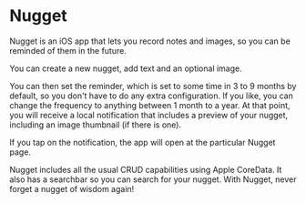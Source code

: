 # Nugget
Nugget is an iOS app that lets you record notes and images, so you can be reminded of them in the future. 

You can create a new nugget, add text and an optional image. 

You can then set the reminder, which is set to some time in 3 to 9 months by default, so you don't have to do any extra configuration. If you like, you can change the frequency to anything between 1 month to a year.
At that point, you will receive a local notification that includes a preview of your nugget, including an image thumbnail (if there is one). 

If you tap on the notification, the app will open at the particular Nugget page. 

Nugget includes all the usual CRUD capabilities using Apple CoreData. It also has a searchbar so you can search for your nugget. 
With Nugget, never forget a nugget of wisdom again!
